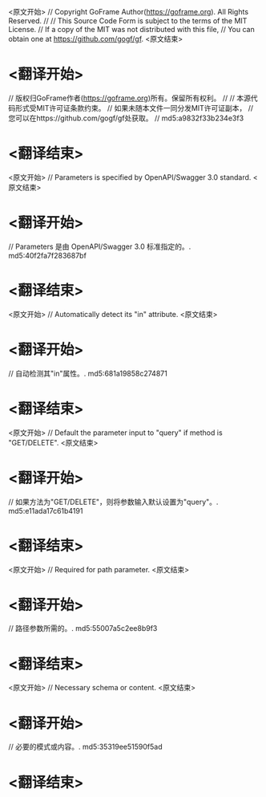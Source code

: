 
<原文开始>
// Copyright GoFrame Author(https://goframe.org). All Rights Reserved.
//
// This Source Code Form is subject to the terms of the MIT License.
// If a copy of the MIT was not distributed with this file,
// You can obtain one at https://github.com/gogf/gf.
<原文结束>

# <翻译开始>
// 版权归GoFrame作者(https://goframe.org)所有。保留所有权利。
//
// 本源代码形式受MIT许可证条款约束。
// 如果未随本文件一同分发MIT许可证副本，
// 您可以在https://github.com/gogf/gf处获取。
// md5:a9832f33b234e3f3
# <翻译结束>


<原文开始>
// Parameters is specified by OpenAPI/Swagger 3.0 standard.
<原文结束>

# <翻译开始>
// Parameters 是由 OpenAPI/Swagger 3.0 标准指定的。. md5:40f2fa7f283687bf
# <翻译结束>


<原文开始>
// Automatically detect its "in" attribute.
<原文结束>

# <翻译开始>
// 自动检测其"in"属性。. md5:681a19858c274871
# <翻译结束>


<原文开始>
// Default the parameter input to "query" if method is "GET/DELETE".
<原文结束>

# <翻译开始>
// 如果方法为"GET/DELETE"，则将参数输入默认设置为"query"。. md5:e11ada17c61b4191
# <翻译结束>


<原文开始>
// Required for path parameter.
<原文结束>

# <翻译开始>
// 路径参数所需的。. md5:55007a5c2ee8b9f3
# <翻译结束>


<原文开始>
// Necessary schema or content.
<原文结束>

# <翻译开始>
// 必要的模式或内容。. md5:35319ee51590f5ad
# <翻译结束>

